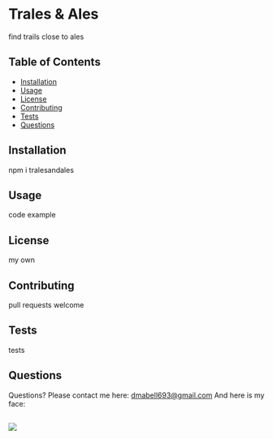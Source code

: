 
# Trales & Ales

find trails close to ales


## Table of Contents

* [Installation](#Installation)
* [Usage](#Usage)
* [License](#License)
* [Contributing](#Contributing)
* [Tests](#Tests)
* [Questions](#Questions)


## Installation

npm i tralesandales


## Usage

code example


## License

my own


## Contributing

pull requests welcome


## Tests

tests


## Questions
  Questions? Please contact me here:
  dmabell693@gmail.com
  And here is my face:
  ## <img src= "https://avatars1.githubusercontent.com/u/59124691?v=4"/>
